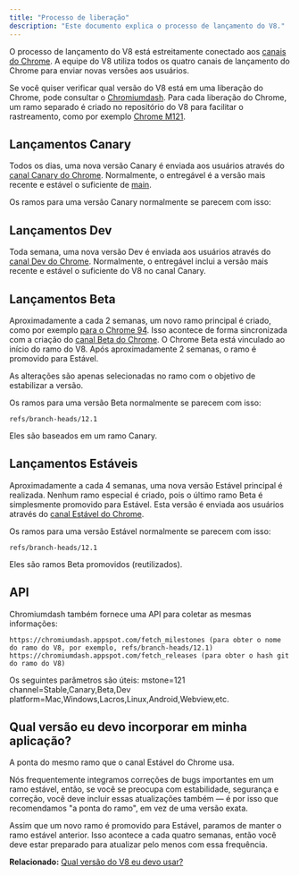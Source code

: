 ```yaml
---
title: "Processo de liberação"
description: "Este documento explica o processo de lançamento do V8."
---
```

O processo de lançamento do V8 está estreitamente conectado aos [canais do Chrome](https://www.chromium.org/getting-involved/dev-channel). A equipe do V8 utiliza todos os quatro canais de lançamento do Chrome para enviar novas versões aos usuários.

Se você quiser verificar qual versão do V8 está em uma liberação do Chrome, pode consultar o [Chromiumdash](https://chromiumdash.appspot.com/releases). Para cada liberação do Chrome, um ramo separado é criado no repositório do V8 para facilitar o rastreamento, como por exemplo [Chrome M121](https://chromium.googlesource.com/v8/v8/+log/refs/branch-heads/12.1).

## Lançamentos Canary

Todos os dias, uma nova versão Canary é enviada aos usuários através do [canal Canary do Chrome](https://www.google.com/chrome/browser/canary.html?platform=win64). Normalmente, o entregável é a versão mais recente e estável o suficiente de [main](https://chromium.googlesource.com/v8/v8.git/+/refs/heads/main).

Os ramos para uma versão Canary normalmente se parecem com isso:

## Lançamentos Dev

Toda semana, uma nova versão Dev é enviada aos usuários através do [canal Dev do Chrome](https://www.google.com/chrome/browser/desktop/index.html?extra=devchannel&platform=win64). Normalmente, o entregável inclui a versão mais recente e estável o suficiente do V8 no canal Canary.


## Lançamentos Beta

Aproximadamente a cada 2 semanas, um novo ramo principal é criado, como por exemplo [para o Chrome 94](https://chromium.googlesource.com/v8/v8.git/+log/branch-heads/9.4). Isso acontece de forma sincronizada com a criação do [canal Beta do Chrome](https://www.google.com/chrome/browser/beta.html?platform=win64). O Chrome Beta está vinculado ao início do ramo do V8. Após aproximadamente 2 semanas, o ramo é promovido para Estável.

As alterações são apenas selecionadas no ramo com o objetivo de estabilizar a versão.

Os ramos para uma versão Beta normalmente se parecem com isso:

```
refs/branch-heads/12.1
```

Eles são baseados em um ramo Canary.

## Lançamentos Estáveis

Aproximadamente a cada 4 semanas, uma nova versão Estável principal é realizada. Nenhum ramo especial é criado, pois o último ramo Beta é simplesmente promovido para Estável. Esta versão é enviada aos usuários através do [canal Estável do Chrome](https://www.google.com/chrome/browser/desktop/index.html?platform=win64).

Os ramos para uma versão Estável normalmente se parecem com isso:

```
refs/branch-heads/12.1
```

Eles são ramos Beta promovidos (reutilizados).

## API

Chromiumdash também fornece uma API para coletar as mesmas informações:

```
https://chromiumdash.appspot.com/fetch_milestones (para obter o nome do ramo do V8, por exemplo, refs/branch-heads/12.1)
https://chromiumdash.appspot.com/fetch_releases (para obter o hash git do ramo do V8)
```

Os seguintes parâmetros são úteis:
mstone=121
channel=Stable,Canary,Beta,Dev
platform=Mac,Windows,Lacros,Linux,Android,Webview,etc.

## Qual versão eu devo incorporar em minha aplicação?

A ponta do mesmo ramo que o canal Estável do Chrome usa.

Nós frequentemente integramos correções de bugs importantes em um ramo estável, então, se você se preocupa com estabilidade, segurança e correção, você deve incluir essas atualizações também — é por isso que recomendamos "a ponta do ramo", em vez de uma versão exata.

Assim que um novo ramo é promovido para Estável, paramos de manter o ramo estável anterior. Isso acontece a cada quatro semanas, então você deve estar preparado para atualizar pelo menos com essa frequência.

**Relacionado:** [Qual versão do V8 eu devo usar?](/docs/version-numbers#which-v8-version-should-i-use%3F)
